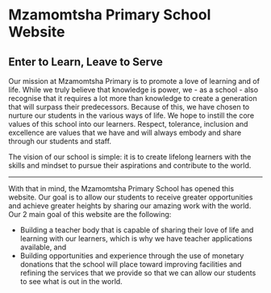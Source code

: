 # Mzamomtsha Primary School Website
## Enter to Learn, Leave to Serve

Our mission at Mzamomtsha Primary is to promote a love of learning and of life. While we truly believe that knowledge is power, we - as a school - also recognise that it requires a lot more than knowledge to create a generation that will surpass their predecessors. Because of this, we have chosen to nurture our students in the various ways of life. We hope to instill the core values of this school into our learners. Respect, tolerance, inclusion and excellence are values that we have and will always embody and share through our students and staff.

The vision of our school is simple: it is to create lifelong learners with the skills and mindset to pursue their aspirations and contribute to the world.

***

With that in mind, the Mzamomtsha Primary School has opened this website. Our goal is to allow our students to receive greater opportunities and achieve greater heights by sharing our amazing work with the world. Our 2 main goal of this website are the following:
* Building a teacher body that is capable of sharing their love of life and learning with our learners, which is why we have teacher applications available, and
* Building opportunities and experience through the use of monetary donations that the school will place toward improving facilities and refining the services that we provide so that we can allow our students to see what is out in the world.
